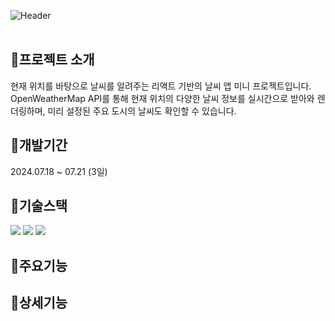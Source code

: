 ![Header](https://capsule-render.vercel.app/api?type=rect&color=f55225&text=WeatherNow&desc=현재%20시간%20및%20위치%20기반의%20날씨%20앱%20미니%20프로젝트&section=header&height=250&fontColor=ffffff&fontSize=60&fontAlignY=45&descAlignY=67&descSize=30)
<br><br>

## 📍프로젝트 소개
현재 위치를 바탕으로 날씨를 알려주는 리액트 기반의 날씨 앱 미니 프로젝트입니다. OpenWeatherMap API를 통해 현재 위치의 다양한 날씨 정보를 실시간으로 받아와 렌더링하며, 미리 설정된 주요 도시의 날씨도 확인할 수 있습니다.

## 📍개발기간
2024.07.18 ~ 07.21 (3일)

## 📍기술스택
<div>
	<img src="https://img.shields.io/badge/React-61DAFB?style=for-the-badge&logo=react&logoColor=black">
	<img src="https://img.shields.io/badge/CSS-1572B6?style=for-the-badge&logo=css3&logoColor=white"> 
	<img src="https://img.shields.io/badge/API Call-E3695F?style=for-the-badge&logoColor=white"> 
</div>

## 📍주요기능


## 📍상세기능

